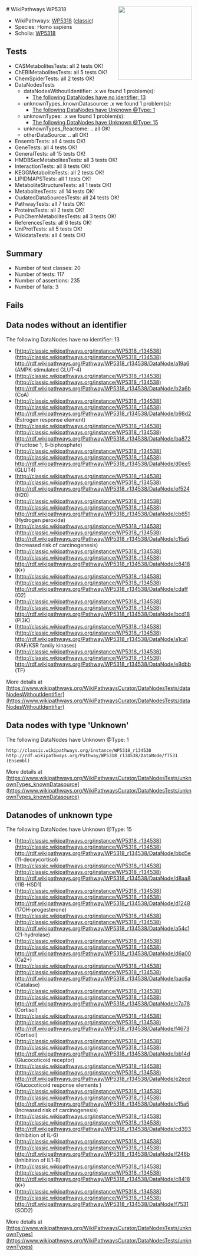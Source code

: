 <img style="float: right; width: 200px" src="https://upload.wikimedia.org/wikipedia/commons/thumb/8/83/Wplogo_with_text_500.png/640px-Wplogo_with_text_500.png" />
# WikiPathways WP5318

* WikiPathways: [WP5318](https://wikipathways.org/pathways/WP5318) ([classic](https://classic.wikipathways.org/instance/WP5318))
* Species: Homo sapiens
* Scholia: [WP5318](https://scholia.toolforge.org/wikipathways/WP5318)
## Tests
* CASMetabolitesTests: all 2 tests OK!
* ChEBIMetabolitesTests: all 5 tests OK!
* ChemSpiderTests: all 2 tests OK!
* DataNodesTests
    * dataNodesWithoutIdentifier: .x we found 1 problem(s):
        * [The following DataNodes have no identifier: 13](#8792c493)
    * unknownTypes_knownDatasource: .x we found 1 problem(s):
        * [The following DataNodes have Unknown @Type: 1](#904516d6)
    * unknownTypes: .x we found 1 problem(s):
        * [The following DataNodes have Unknown @Type: 15](#ef950836)
    * unknownTypes_Reactome: .. all OK!
    * otherDataSource: .. all OK!
* EnsemblTests: all 4 tests OK!
* GeneTests: all 4 tests OK!
* GeneralTests: all 15 tests OK!
* HMDBSecMetabolitesTests: all 3 tests OK!
* InteractionTests: all 8 tests OK!
* KEGGMetaboliteTests: all 2 tests OK!
* LIPIDMAPSTests: all 1 tests OK!
* MetaboliteStructureTests: all 1 tests OK!
* MetabolitesTests: all 14 tests OK!
* OudatedDataSourcesTests: all 24 tests OK!
* PathwayTests: all 7 tests OK!
* ProteinsTests: all 2 tests OK!
* PubChemMetabolitesTests: all 3 tests OK!
* ReferencesTests: all 6 tests OK!
* UniProtTests: all 5 tests OK!
* WikidataTests: all 4 tests OK!


## Summary

* Number of test classes: 20
* Number of tests: 117
* Number of assertions: 235
* Number of fails: 3

## Fails

<a name="8792c493" />

## Data nodes without an identifier

The following DataNodes have no identifier: 13

* [http://classic.wikipathways.org/instance/WP5318_r134538](http://classic.wikipathways.org/instance/WP5318_r134538) http://rdf.wikipathways.org/Pathway/WP5318_r134538/DataNode/a19a6 (AMPK-stimulated GLUT-4)
* [http://classic.wikipathways.org/instance/WP5318_r134538](http://classic.wikipathways.org/instance/WP5318_r134538) http://rdf.wikipathways.org/Pathway/WP5318_r134538/DataNode/b2a6b (CoA)
* [http://classic.wikipathways.org/instance/WP5318_r134538](http://classic.wikipathways.org/instance/WP5318_r134538) http://rdf.wikipathways.org/Pathway/WP5318_r134538/DataNode/b98d2 (Estrogen response element)
* [http://classic.wikipathways.org/instance/WP5318_r134538](http://classic.wikipathways.org/instance/WP5318_r134538) http://rdf.wikipathways.org/Pathway/WP5318_r134538/DataNode/ba872 (Fructose 1, 6-biphosphate)
* [http://classic.wikipathways.org/instance/WP5318_r134538](http://classic.wikipathways.org/instance/WP5318_r134538) http://rdf.wikipathways.org/Pathway/WP5318_r134538/DataNode/d0ee5 (GLUT4)
* [http://classic.wikipathways.org/instance/WP5318_r134538](http://classic.wikipathways.org/instance/WP5318_r134538) http://rdf.wikipathways.org/Pathway/WP5318_r134538/DataNode/ef524 (H20)
* [http://classic.wikipathways.org/instance/WP5318_r134538](http://classic.wikipathways.org/instance/WP5318_r134538) http://rdf.wikipathways.org/Pathway/WP5318_r134538/DataNode/cb651 (Hydrogen peroxide)
* [http://classic.wikipathways.org/instance/WP5318_r134538](http://classic.wikipathways.org/instance/WP5318_r134538) http://rdf.wikipathways.org/Pathway/WP5318_r134538/DataNode/c15a5 (Increased risk of carcinogenesis)
* [http://classic.wikipathways.org/instance/WP5318_r134538](http://classic.wikipathways.org/instance/WP5318_r134538) http://rdf.wikipathways.org/Pathway/WP5318_r134538/DataNode/c8418 (K+)
* [http://classic.wikipathways.org/instance/WP5318_r134538](http://classic.wikipathways.org/instance/WP5318_r134538) http://rdf.wikipathways.org/Pathway/WP5318_r134538/DataNode/cdaff (O2)
* [http://classic.wikipathways.org/instance/WP5318_r134538](http://classic.wikipathways.org/instance/WP5318_r134538) http://rdf.wikipathways.org/Pathway/WP5318_r134538/DataNode/bcd18 (PI3K)
* [http://classic.wikipathways.org/instance/WP5318_r134538](http://classic.wikipathways.org/instance/WP5318_r134538) http://rdf.wikipathways.org/Pathway/WP5318_r134538/DataNode/a1ca1 (RAF/KSR family kinases)
* [http://classic.wikipathways.org/instance/WP5318_r134538](http://classic.wikipathways.org/instance/WP5318_r134538) http://rdf.wikipathways.org/Pathway/WP5318_r134538/DataNode/e9dbb (TF)


More details at [https://www.wikipathways.org/WikiPathwaysCurator/DataNodesTests/dataNodesWithoutIdentifier](https://www.wikipathways.org/WikiPathwaysCurator/DataNodesTests/dataNodesWithoutIdentifier)

<a name="904516d6" />

## Data nodes with type 'Unknown'

The following DataNodes have Unknown @Type: 1
```
http://classic.wikipathways.org/instance/WP5318_r134538 http://rdf.wikipathways.org/Pathway/WP5318_r134538/DataNode/f7531 (Ensembl)
```

More details at [https://www.wikipathways.org/WikiPathwaysCurator/DataNodesTests/unknownTypes_knownDatasource](https://www.wikipathways.org/WikiPathwaysCurator/DataNodesTests/unknownTypes_knownDatasource)

<a name="ef950836" />

## Datanodes of unknown type

The following DataNodes have Unknown @Type: 15

* [http://classic.wikipathways.org/instance/WP5318_r134538](http://classic.wikipathways.org/instance/WP5318_r134538) http://rdf.wikipathways.org/Pathway/WP5318_r134538/DataNode/bbd5e (11-deoxycortisol)
* [http://classic.wikipathways.org/instance/WP5318_r134538](http://classic.wikipathways.org/instance/WP5318_r134538) http://rdf.wikipathways.org/Pathway/WP5318_r134538/DataNode/d8aa8 (11B-HSD1)
* [http://classic.wikipathways.org/instance/WP5318_r134538](http://classic.wikipathways.org/instance/WP5318_r134538) http://rdf.wikipathways.org/Pathway/WP5318_r134538/DataNode/d1248 (17OH-progesterone)
* [http://classic.wikipathways.org/instance/WP5318_r134538](http://classic.wikipathways.org/instance/WP5318_r134538) http://rdf.wikipathways.org/Pathway/WP5318_r134538/DataNode/a54c1 (21-hydrolase)
* [http://classic.wikipathways.org/instance/WP5318_r134538](http://classic.wikipathways.org/instance/WP5318_r134538) http://rdf.wikipathways.org/Pathway/WP5318_r134538/DataNode/d6a00 (Ca2+)
* [http://classic.wikipathways.org/instance/WP5318_r134538](http://classic.wikipathways.org/instance/WP5318_r134538) http://rdf.wikipathways.org/Pathway/WP5318_r134538/DataNode/bac6a (Catalase)
* [http://classic.wikipathways.org/instance/WP5318_r134538](http://classic.wikipathways.org/instance/WP5318_r134538) http://rdf.wikipathways.org/Pathway/WP5318_r134538/DataNode/c7a78 (Cortisol)
* [http://classic.wikipathways.org/instance/WP5318_r134538](http://classic.wikipathways.org/instance/WP5318_r134538) http://rdf.wikipathways.org/Pathway/WP5318_r134538/DataNode/f4673 (Cortisol)
* [http://classic.wikipathways.org/instance/WP5318_r134538](http://classic.wikipathways.org/instance/WP5318_r134538) http://rdf.wikipathways.org/Pathway/WP5318_r134538/DataNode/bb14d (Glucocoticoid receptor)
* [http://classic.wikipathways.org/instance/WP5318_r134538](http://classic.wikipathways.org/instance/WP5318_r134538) http://rdf.wikipathways.org/Pathway/WP5318_r134538/DataNode/e2ecd (Glucocoticoid response elements
)
* [http://classic.wikipathways.org/instance/WP5318_r134538](http://classic.wikipathways.org/instance/WP5318_r134538) http://rdf.wikipathways.org/Pathway/WP5318_r134538/DataNode/c15a5 (Increased risk of carcinogenesis)
* [http://classic.wikipathways.org/instance/WP5318_r134538](http://classic.wikipathways.org/instance/WP5318_r134538) http://rdf.wikipathways.org/Pathway/WP5318_r134538/DataNode/cd393 (Inhibition of IL-6)
* [http://classic.wikipathways.org/instance/WP5318_r134538](http://classic.wikipathways.org/instance/WP5318_r134538) http://rdf.wikipathways.org/Pathway/WP5318_r134538/DataNode/f246b (Inhibition of IL1-B)
* [http://classic.wikipathways.org/instance/WP5318_r134538](http://classic.wikipathways.org/instance/WP5318_r134538) http://rdf.wikipathways.org/Pathway/WP5318_r134538/DataNode/c8418 (K+)
* [http://classic.wikipathways.org/instance/WP5318_r134538](http://classic.wikipathways.org/instance/WP5318_r134538) http://rdf.wikipathways.org/Pathway/WP5318_r134538/DataNode/f7531 (SOD2)


More details at [https://www.wikipathways.org/WikiPathwaysCurator/DataNodesTests/unknownTypes](https://www.wikipathways.org/WikiPathwaysCurator/DataNodesTests/unknownTypes)

